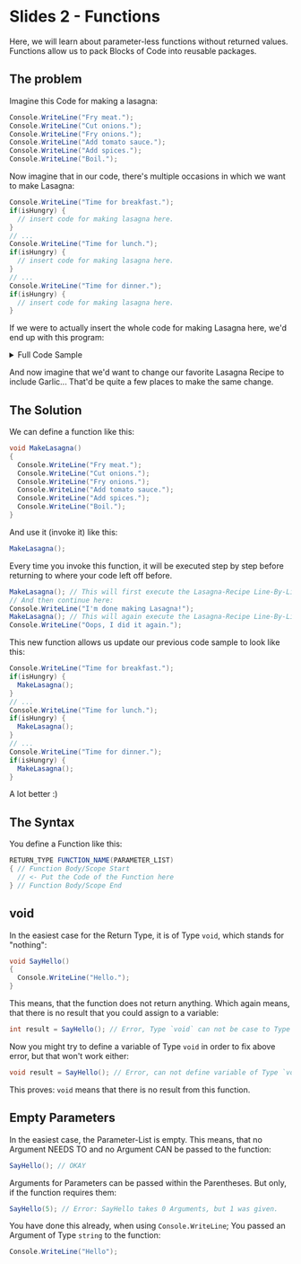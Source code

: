 # Slides 2 - Functions

Here, we will learn about parameter-less functions without returned values.\
Functions allow us to pack Blocks of Code into reusable packages. 

## The problem

Imagine this Code for making a lasagna:

```cs
Console.WriteLine("Fry meat.");
Console.WriteLine("Cut onions.");
Console.WriteLine("Fry onions.");
Console.WriteLine("Add tomato sauce.");
Console.WriteLine("Add spices.");
Console.WriteLine("Boil.");
```

Now imagine that in our code, there's multiple occasions in which we want to make Lasagna:

```cs
Console.WriteLine("Time for breakfast.");
if(isHungry) {
  // insert code for making lasagna here.
}
// ...
Console.WriteLine("Time for lunch.");
if(isHungry) {
  // insert code for making lasagna here.
}
// ...
Console.WriteLine("Time for dinner.");
if(isHungry) {
  // insert code for making lasagna here.
}
```

If we were to actually insert the whole code for making Lasagna here, we'd end up with this program:

<details>
  <summary>Full Code Sample</summary>

```cs
Console.WriteLine("Time for breakfast.");
if(isHungry)
{
  Console.WriteLine("Fry meat.");
  Console.WriteLine("Cut onions.");
  Console.WriteLine("Fry onions.");
  Console.WriteLine("Add tomato sauce.");
  Console.WriteLine("Add spices.");
  Console.WriteLine("Boil.");
}
// ...
Console.WriteLine("Time for lunch.");
if(isHungry)
{
  Console.WriteLine("Fry meat.");
  Console.WriteLine("Cut onions.");
  Console.WriteLine("Fry onions.");
  Console.WriteLine("Add tomato sauce.");
  Console.WriteLine("Add spices.");
  Console.WriteLine("Boil.");
}
// ...
Console.WriteLine("Time for dinner.");
if(isHungry)
{
  Console.WriteLine("Fry meat.");
  Console.WriteLine("Cut onions.");
  Console.WriteLine("Fry onions.");
  Console.WriteLine("Add tomato sauce.");
  Console.WriteLine("Add spices.");
  Console.WriteLine("Boil.");
}
```

</details>

And now imagine that we'd want to change our favorite Lasagna Recipe to include Garlic... That'd be quite a few places to make the same change.

## The Solution

We can define a function like this:

```cs
void MakeLasagna()
{
  Console.WriteLine("Fry meat.");
  Console.WriteLine("Cut onions.");
  Console.WriteLine("Fry onions.");
  Console.WriteLine("Add tomato sauce.");
  Console.WriteLine("Add spices.");
  Console.WriteLine("Boil.");
}
```

And use it (invoke it) like this:

```cs
MakeLasagna();
```

Every time you invoke this function, it will be executed step by step before returning to where your code left off before.

```cs
MakeLasagna(); // This will first execute the Lasagna-Recipe Line-By-Line
// And then continue here:
Console.WriteLine("I'm done making Lasagna!");
MakeLasagna(); // This will again execute the Lasagna-Recipe Line-By-Line
Console.WriteLine("Oops, I did it again.");
```

This new function allows us update our previous code sample to look like this:

```cs
Console.WriteLine("Time for breakfast.");
if(isHungry) {
  MakeLasagna();
}
// ...
Console.WriteLine("Time for lunch.");
if(isHungry) {
  MakeLasagna();
}
// ...
Console.WriteLine("Time for dinner.");
if(isHungry) {
  MakeLasagna();
}
```

A lot better :)

## The Syntax

You define a Function like this:

```cs
RETURN_TYPE FUNCTION_NAME(PARAMETER_LIST)
{ // Function Body/Scope Start
  // <- Put the Code of the Function here
} // Function Body/Scope End
```

## void

In the easiest case for the Return Type, it is of Type `void`, which stands for "nothing":

```cs
void SayHello()
{
  Console.WriteLine("Hello.");
}
```

This means, that the function does not return anything. Which again means, that there is no result that you could assign to a variable:

```cs
int result = SayHello(); // Error, Type `void` can not be case to Type `int`
```

Now you might try to define a variable of Type `void` in order to fix above error, but that won't work either:

```cs
void result = SayHello(); // Error, can not define variable of Type `void`
```

This proves: `void` means that there is no result from this function.

## Empty Parameters

In the easiest case, the Parameter-List is empty. This means, that no Argument NEEDS TO and no Argument CAN be passed to the function:

```cs
SayHello(); // OKAY
```

Arguments for Parameters can be passed within the Parentheses. But only, if the function requires them:

```cs
SayHello(5); // Error: SayHello takes 0 Arguments, but 1 was given.
```

You have done this already, when using `Console.WriteLine`; You passed an Argument of Type `string` to the function:

```cs
Console.WriteLine("Hello");
```
